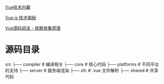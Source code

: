 [Vue技术内幕](http://caibaojian.com/vue-design/art/1start-learn.html)

[Vue.js 技术揭秘](https://ustbhuangyi.github.io/vue-analysis/)

[Vue源码阅读 - 依赖收集原理](https://segmentfault.com/a/1190000015562213)

# 源码目录

src
├── compiler        # 编译相关 
├── core            # 核心代码 
├── platforms       # 不同平台的支持
├── server          # 服务端渲染
├── sfc             # .vue 文件解析
├── shared          # 共享代码